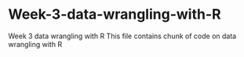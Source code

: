 # Week-3-data-wrangling-with-R
Week 3 data wrangling with R
This file contains chunk of code on data wrangling with R
